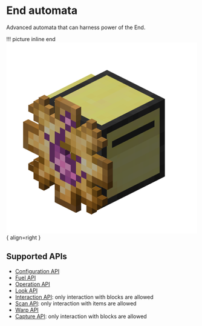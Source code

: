 # End automata

Advanced automata that can harness power of the End.

!!! picture inline end
    ![Header](./../../images/end_automata_turtle.png){ align=right }

## Supported APIs

- [Configuration API](../api/configuration.md)
- [Fuel API](../api/fuel.md)
- [Operation API](../api/operation.md)
- [Look API](../api/look.md)
- [Interaction API](../api/interaction.md): only interaction with blocks are allowed
- [Scan API](../api/scan.md): only interaction with items are allowed
- [Warp API](../api/warp.md)
- [Capture API](../api/capture.md): only interaction with blocks are allowed
